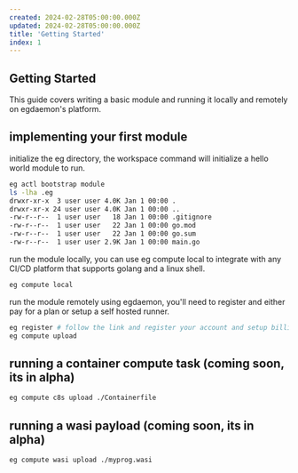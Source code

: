 ```yaml
---
created: 2024-02-28T05:00:00.000Z
updated: 2024-02-28T05:00:00.000Z
title: 'Getting Started'
index: 1
---
```

## Getting Started

This guide covers writing a basic module and running it locally and remotely on egdaemon's
platform.

## implementing your first module

initialize the eg directory, the workspace command will initialize a hello world module to run.
```bash
eg actl bootstrap module
ls -lha .eg
drwxr-xr-x  3 user user 4.0K Jan 1 00:00 .
drwxr-xr-x 24 user user 4.0K Jan 1 00:00 ..
-rw-r--r--  1 user user   18 Jan 1 00:00 .gitignore
-rw-r--r--  1 user user   22 Jan 1 00:00 go.mod
-rw-r--r--  1 user user   22 Jan 1 00:00 go.sum
-rw-r--r--  1 user user 2.9K Jan 1 00:00 main.go
```

run the module locally, you can use eg compute local to integrate with any CI/CD platform that supports golang and a linux shell.
```bash
eg compute local
```

run the module remotely using egdaemon, you'll need to register and either pay for a plan or setup a self hosted runner.
```bash
eg register # follow the link and register your account and setup billing.
eg compute upload
```

## running a container compute task (coming soon, its in alpha)

```bash
eg compute c8s upload ./Containerfile
```

## running a wasi payload (coming soon, its in alpha)

```bash
eg compute wasi upload ./myprog.wasi
```